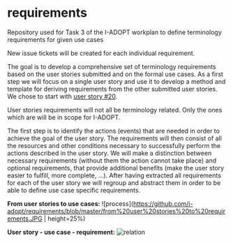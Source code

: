 # requirements
Repository used for Task 3 of the I-ADOPT workplan to define terminology requirements for given use cases 

New issue tickets will be created for each individual requirement.

The goal is to develop a comprehensive set of terminology requirements based on the user stories submitted and on the formal use cases. As a first step we will focus on a single user story and use it to develop a method and template for deriving requirements from the other submitted user stories. We chose to start with [user story #20](https://github.com/i-adopt/users_stories/issues/20).

User stories requirements will not all be terminology related. Only the ones which are will be in scope for I-ADOPT. 

The first step is to identify the actions (events) that are needed in order to achieve the goal of the user story. The requirements will then consist of all the resources and other conditions necessary to successfully perform the actions described in the user story. We will make a distinction between necessary requirements (without them the action cannot take place) and optional requirements, that provide additional benefits (make the user story easier to fulfill, more complete, ...). After having extracted all requirements for each of the user story we will regroup and abstract them in order to be able to define use case specific requirements.

**From user stories to use cases:**
![process](https://github.com/i-adopt/requirements/blob/master/from%20user%20stories%20to%20requirements.JPG | height=25%)


**User story - use case - requirement:**
![relation](https://github.com/i-adopt/requirements/blob/master/user%20story_use%20case_requirement.JPG)
